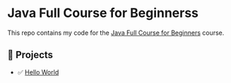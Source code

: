 # Java Full Course for Beginnerss

This repo contains my code for the [Java Full Course for Beginners](https://www.youtube.com/watch?v=eIrMbAQSU34) course.

## 🧩 Projects

- ✅ [Hello World](Projects/HelloWorld/src/com/max/Main.java)
